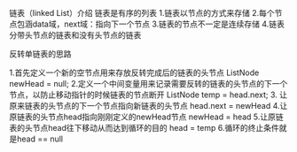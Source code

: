 链表（linked List）介绍
链表是有序的列表
1.链表以节点的方式来存储
2.每个节点包涵data域，next域：指向下一个节点
3.链表的节点不一定是连续存储
4.链表分带头节点的链表和没有头节点的链表

反转单链表的思路

1.首先定义一个新的空节点用来存放反转完成后的链表的头节点
ListNode newHead = null;
2.定义一个中间变量用来记录需要反转的链表的头节点的下一个节点，以防止移动指针的时候链表的节点断开
ListNode  temp = head.next;
3. 让原来链表的头节点的下一个节点指向新链表的头节点
head.next = newHead
4.让原链表的头节点head指向刚刚定义的newHead节点
newHead = head
5.让原链表的头节点head往下移动从而达到循环的目的
head = temp
6.循环的终止条件就是head == null
